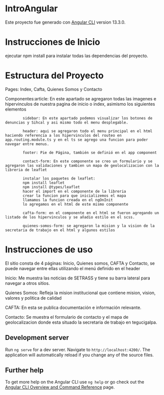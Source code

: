# IntroAngular

Este proyecto fue generado con [Angular CLI](https://github.com/angular/angular-cli) version 13.3.0.

# Instrucciones de Inicio

ejecutar npm install para instalar todas las dependencias del proyecto.

# Estructura del Proyecto

Pages: Index, Cafta, Quienes Somos y Contacto

Componentes:article: En este apartado se agregaron todas las imagenes e hipervinculos de nuestra pagina de inicio o index, asimismo los siguientes elementos

            sidebar: En este apartado podemos visualizar los botones de denuncias y Sihcal y asi mismo todo el menu desplegable.
            
            header: aqui se agregaron todo el menu principal en el html haciendo referencia a los hipervinculos del routeo en app.routing.module.ts y en el ts se agrego una funcion para poder navegar entre menus.
            
            footer: Pie de Página, también se definió en el app component
            
            contact-form: En este componente se creo un formulario y se agregaron las validaciones y tambien un mapa de geolocalizacion con la libreria de leaflet

            instalar los paquetes de leaflet:
            npm install leaflet
            npm install @types/leaflet
            hacer el import en el componente de la libreria
            crear la funcion para que inicializemos el mapa
            llamamos la funcion creada en el ngOnInit
            lo agregamos en el html de este mismo componente
            
            cafta-form: en el componente en el html se fueron agregando un listado de los hipervinculos y se añadio estilo en el scss.
            
            quienes-somos-form: se agregaron la mision y la vision de la secretaria de trabajo en el html y algunos estilos

# Instrucciones de uso

El sitio consta de 4 páginas: Inicio, Quienes somos, CAFTA y Contacto, se puede navegar entre ellas utilizando el menú definido en el header 

Inicio: Me muestra las noticias de SETRASS y tiene su barra lateral para navegar a otros sitios.

Quienes Somos: Refleja la mision institucional que contiene mision, vision, valores y politica de calidad

CAFTA: En esta se publica documentación e información relevante.

Contacto: Se muestra el formulario de contacto y el mapa de geolocalizacion donde esta situado la secretaria de trabajo en tegucigalpa.

## Development server

Run `ng serve` for a dev server. Navigate to `http://localhost:4200/`. The application will automatically reload if you change any of the source files.

## Further help

To get more help on the Angular CLI use `ng help` or go check out the [Angular CLI Overview and Command Reference](https://angular.io/cli) page.
